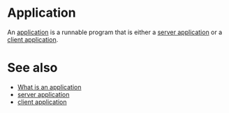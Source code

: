 # Application

An [application](def://) is a runnable program that is either a [server application](def://)
or a [client application](def://).

# See also

- [What is an application](guide://)
- [server application](def://)
- [client application](def://)